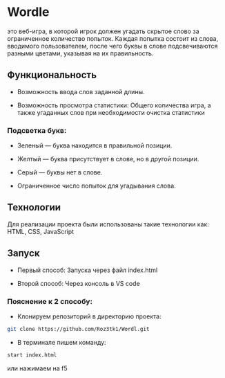 # Wordle 
это веб-игра, в которой игрок должен угадать скрытое слово за ограниченное количество попыток. Каждая попытка состоит из слова, вводимого пользователем, после чего буквы в слове подсвечиваются разными цветами, указывая на их правильность.

## Функциональность

- Возможность ввода слов заданной длины.

- Возможность просмотра статистики:
Общего количества игра, а также угаданных слов
 при необходимости очистка статистики

### Подсветка букв:

- Зеленый — буква находится в правильной позиции.

- Желтый — буква присутствует в слове, но в другой позиции.

- Серый — буквы нет в слове.

- Ограниченное число попыток для угадывания слова.

## Технологии

Для реализации проекта были использованы такие технологии как:
HTML, CSS, JavaScript

## Запуск

- Первый способ: Запуска через файл index.html

- Второй способ: Через консоль в VS code

### Пояснение к 2 способу: 
- Клонируем репозиторий в директорию проекта:
```sh
git clone https://github.com/Roz3tk1/Wordl.git
```
- В терминале пишем команду:
```sh
start index.html
```
или нажимаем на f5
